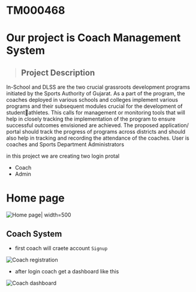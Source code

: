 # TM000468 

# Our project is Coach Management System

> ## Project Description

   In-School and DLSS are the two crucial grassroots development programs initiated by the Sports Authority of Gujarat. As a part of the program, the coaches deployed in various schools and colleges implement various programs and their subsequent modules crucial for the development of studentathletes. This calls for management or monitoring tools that will help in closely tracking the implementation of the program to ensure successful outcomes envisioned are achieved. The proposed application/ portal should track the progress of programs across districts and should also help in tracking and recording the attendance of the coaches.
   User is coaches and Sports Department Administrators

   in this project we are creating two login protal 
   * Coach
   * Admin

# Home page

  ![Home page](https://github.com/Atveek/TM000468/assets/115652544/d9542f94-5a1d-4b61-8c19-c87a202fa08b)| width=500
  
 ## Coach System

   - first coach will craete account `Signup`

  ![Coach registration](https://github.com/Atveek/TM000468/assets/115652544/4c5e7ab3-b75a-401c-a554-06f3e28db654)

   - after login coach get a dashboard like this 

   ![Coach dashboard](https://github.com/Atveek/TM000468/assets/115652544/b749ad5c-9796-49ea-a2b7-45f6e25d3ab3)

 
